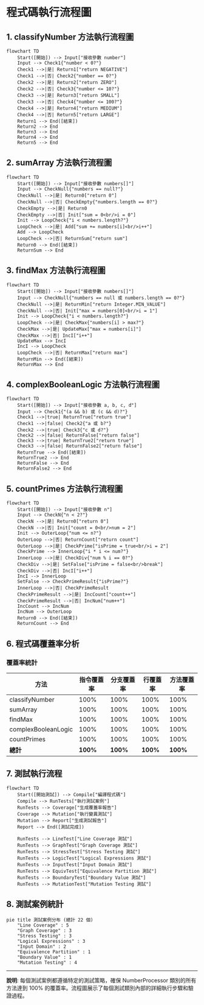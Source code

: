 # 程式碼執行流程圖

## 1. classifyNumber 方法執行流程圖

```mermaid
flowchart TD
    Start([開始]) --> Input["接收參數 number"]
    Input --> Check1{"number < 0?"}
    Check1 -->|是| Return1["return NEGATIVE"]
    Check1 -->|否| Check2{"number == 0?"}
    Check2 -->|是| Return2["return ZERO"]
    Check2 -->|否| Check3{"number <= 10?"}
    Check3 -->|是| Return3["return SMALL"]
    Check3 -->|否| Check4{"number <= 100?"}
    Check4 -->|是| Return4["return MEDIUM"]
    Check4 -->|否| Return5["return LARGE"]
    Return1 --> End([結束])
    Return2 --> End
    Return3 --> End
    Return4 --> End
    Return5 --> End
```

## 2. sumArray 方法執行流程圖

```mermaid
flowchart TD
    Start([開始]) --> Input["接收參數 numbers[]"]
    Input --> CheckNull{"numbers == null?"}
    CheckNull -->|是| Return0["return 0"]
    CheckNull -->|否| CheckEmpty{"numbers.length == 0?"}
    CheckEmpty -->|是| Return0
    CheckEmpty -->|否| Init["sum = 0<br/>i = 0"]
    Init --> LoopCheck{"i < numbers.length?"}
    LoopCheck -->|是| Add["sum += numbers[i]<br/>i++"]
    Add --> LoopCheck
    LoopCheck -->|否| ReturnSum["return sum"]
    Return0 --> End([結束])
    ReturnSum --> End
```

## 3. findMax 方法執行流程圖

```mermaid
flowchart TD
    Start([開始]) --> Input["接收參數 numbers[]"]
    Input --> CheckNull{"numbers == null 或 numbers.length == 0?"}
    CheckNull -->|是| ReturnMin["return Integer.MIN_VALUE"]
    CheckNull -->|否| Init["max = numbers[0]<br/>i = 1"]
    Init --> LoopCheck{"i < numbers.length?"}
    LoopCheck -->|是| CheckMax{"numbers[i] > max?"}
    CheckMax -->|是| UpdateMax["max = numbers[i]"]
    CheckMax -->|否| IncI["i++"]
    UpdateMax --> IncI
    IncI --> LoopCheck
    LoopCheck -->|否| ReturnMax["return max"]
    ReturnMin --> End([結束])
    ReturnMax --> End
```

## 4. complexBooleanLogic 方法執行流程圖

```mermaid
flowchart TD
    Start([開始]) --> Input["接收參數 a, b, c, d"]
    Input --> Check1{"(a && b) 或 (c && d)?"}
    Check1 -->|true| ReturnTrue["return true"]
    Check1 -->|false| Check2{"a 或 b?"}
    Check2 -->|true| Check3{"c 或 d?"}
    Check2 -->|false| ReturnFalse["return false"]
    Check3 -->|true| ReturnTrue2["return true"]
    Check3 -->|false| ReturnFalse2["return false"]
    ReturnTrue --> End([結束])
    ReturnTrue2 --> End
    ReturnFalse --> End
    ReturnFalse2 --> End
```

## 5. countPrimes 方法執行流程圖

```mermaid
flowchart TD
    Start([開始]) --> Input["接收參數 n"]
    Input --> CheckN{"n < 2?"}
    CheckN -->|是| Return0["return 0"]
    CheckN -->|否| Init["count = 0<br/>num = 2"]
    Init --> OuterLoop{"num <= n?"}
    OuterLoop -->|否| ReturnCount["return count"]
    OuterLoop -->|是| CheckPrime["isPrime = true<br/>i = 2"]
    CheckPrime --> InnerLoop{"i * i <= num?"}
    InnerLoop -->|是| CheckDiv{"num % i == 0?"}
    CheckDiv -->|是| SetFalse["isPrime = false<br/>break"]
    CheckDiv -->|否| IncI["i++"]
    IncI --> InnerLoop
    SetFalse --> CheckPrimeResult{"isPrime?"}
    InnerLoop -->|否| CheckPrimeResult
    CheckPrimeResult -->|是| IncCount["count++"]
    CheckPrimeResult -->|否| IncNum["num++"]
    IncCount --> IncNum
    IncNum --> OuterLoop
    Return0 --> End([結束])
    ReturnCount --> End
```

## 6. 程式碼覆蓋率分析

### 覆蓋率統計

| 方法 | 指令覆蓋率 | 分支覆蓋率 | 行覆蓋率 | 方法覆蓋率 |
|------|------------|------------|----------|------------|
| classifyNumber | 100% | 100% | 100% | 100% |
| sumArray | 100% | 100% | 100% | 100% |
| findMax | 100% | 100% | 100% | 100% |
| complexBooleanLogic | 100% | 100% | 100% | 100% |
| countPrimes | 100% | 100% | 100% | 100% |
| **總計** | **100%** | **100%** | **100%** | **100%** |

## 7. 測試執行流程

```mermaid
flowchart TD
    Start([開始測試]) --> Compile["編譯程式碼"]
    Compile --> RunTests["執行測試案例"]
    RunTests --> Coverage["生成覆蓋率報告"]
    Coverage --> Mutation["執行變異測試"]
    Mutation --> Report["生成測試報告"]
    Report --> End([測試完成])
    
    RunTests --> LineTest["Line Coverage 測試"]
    RunTests --> GraphTest["Graph Coverage 測試"]
    RunTests --> StressTest["Stress Testing 測試"]
    RunTests --> LogicTest["Logical Expressions 測試"]
    RunTests --> InputTest["Input Domain 測試"]
    RunTests --> EquivTest["Equivalence Partition 測試"]
    RunTests --> BoundaryTest["Boundary Value 測試"]
    RunTests --> MutationTest["Mutation Testing 測試"]
```

## 8. 測試案例統計

```mermaid
pie title 測試案例分布 (總計 22 個)
    "Line Coverage" : 5
    "Graph Coverage" : 3
    "Stress Testing" : 3
    "Logical Expressions" : 3
    "Input Domain" : 2
    "Equivalence Partition" : 1
    "Boundary Value" : 1
    "Mutation Testing" : 4
```

---

**說明**: 每個測試案例都遵循特定的測試策略，確保 NumberProcessor 類別的所有方法達到 100% 的覆蓋率。流程圖展示了每個測試類別內部的詳細執行步驟和驗證過程。
